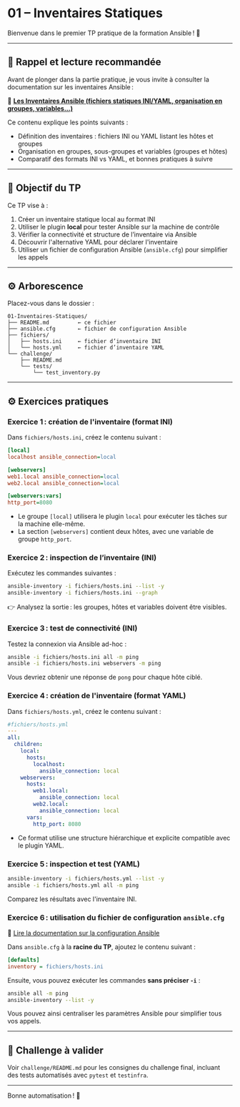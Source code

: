 # 01 – Inventaires Statiques

Bienvenue dans le premier TP pratique de la formation Ansible ! 🌟

---

## 🧠 Rappel et lecture recommandée

Avant de plonger dans la partie pratique, je vous invite à consulter la documentation sur les inventaires Ansible :

🔗 [**Les Inventaires Ansible (fichiers statiques INI/YAML, organisation en groupes, variables...)**](https://blog.stephane-robert.info/docs/infra-as-code/gestion-de-configuration/ansible/inventaires/)

Ce contenu explique les points suivants :

* Définition des inventaires : fichiers INI ou YAML listant les hôtes et groupes
* Organisation en groupes, sous-groupes et variables (groupes et hôtes)
* Comparatif des formats INI vs YAML, et bonnes pratiques à suivre

---

## 🌟 Objectif du TP

Ce TP vise à :

1. Créer un inventaire statique local au format INI
2. Utiliser le plugin **local** pour tester Ansible sur la machine de contrôle
3. Vérifier la connectivité et structure de l’inventaire via Ansible
4. Découvrir l'alternative YAML pour déclarer l'inventaire
5. Utiliser un fichier de configuration Ansible (`ansible.cfg`) pour simplifier les appels

---

## ⚙️ Arborescence

Placez-vous dans le dossier :

```
01-Inventaires-Statiques/
├── README.md         ← ce fichier
├── ansible.cfg       ← fichier de configuration Ansible
├── fichiers/
│   ├── hosts.ini     ← fichier d’inventaire INI
│   └── hosts.yml     ← fichier d’inventaire YAML
└── challenge/
    ├── README.md
    └── tests/
        └── test_inventory.py
```

---

## ⚙️ Exercices pratiques

### Exercice 1 : création de l'inventaire (format INI)

Dans `fichiers/hosts.ini`, créez le contenu suivant :

```ini
[local]
localhost ansible_connection=local

[webservers]
web1.local ansible_connection=local
web2.local ansible_connection=local

[webservers:vars]
http_port=8080
```

* Le groupe `[local]` utilisera le plugin `local` pour exécuter les tâches sur la machine elle-même.
* La section `[webservers]` contient deux hôtes, avec une variable de groupe `http_port`.

### Exercice 2 : inspection de l’inventaire (INI)

Exécutez les commandes suivantes :

```bash
ansible-inventory -i fichiers/hosts.ini --list -y
ansible-inventory -i fichiers/hosts.ini --graph
```

👉 Analysez la sortie : les groupes, hôtes et variables doivent être visibles.

### Exercice 3 : test de connectivité (INI)

Testez la connexion via Ansible ad-hoc :

```bash
ansible -i fichiers/hosts.ini all -m ping
ansible -i fichiers/hosts.ini webservers -m ping
```

Vous devriez obtenir une réponse de `pong` pour chaque hôte ciblé.

### Exercice 4 : création de l'inventaire (format YAML)

Dans `fichiers/hosts.yml`, créez le contenu suivant :

```yaml
#fichiers/hosts.yml
---
all:
  children:
    local:
      hosts:
        localhost:
          ansible_connection: local
    webservers:
      hosts:
        web1.local:
          ansible_connection: local
        web2.local:
          ansible_connection: local
      vars:
        http_port: 8080
```

* Ce format utilise une structure hiérarchique et explicite compatible avec le plugin YAML.

### Exercice 5 : inspection et test (YAML)

```bash
ansible-inventory -i fichiers/hosts.yml --list -y
ansible -i fichiers/hosts.yml all -m ping
```

Comparez les résultats avec l'inventaire INI.

### Exercice 6 : utilisation du fichier de configuration `ansible.cfg`

🔗 [Lire la documentation sur la configuration Ansible](https://blog.stephane-robert.info/docs/infra-as-code/gestion-de-configuration/ansible/configuration/)

Dans `ansible.cfg` à la **racine du TP**, ajoutez le contenu suivant :

```ini
[defaults]
inventory = fichiers/hosts.ini
```

Ensuite, vous pouvez exécuter les commandes **sans préciser `-i`** :

```bash
ansible all -m ping
ansible-inventory --list -y
```

Vous pouvez ainsi centraliser les paramètres Ansible pour simplifier tous vos appels.

---

## 🧪 Challenge à valider

Voir `challenge/README.md` pour les consignes du challenge final, incluant des tests automatisés avec `pytest` et `testinfra`.

---

Bonne automatisation ! 🚀
